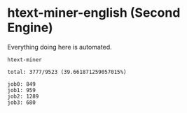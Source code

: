 # htext-miner-english (Second Engine)

Everything doing here is automated.

```
htext-miner

total: 3777/9523 (39.661871259057015%)

job0: 849
job1: 959
job2: 1289
job3: 680
```